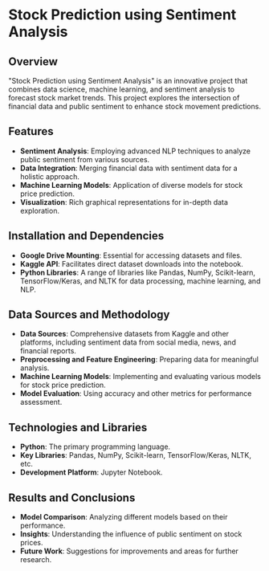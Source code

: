 # Stock Prediction using Sentiment Analysis

## Overview
"Stock Prediction using Sentiment Analysis" is an innovative project that combines data science, machine learning, and sentiment analysis to forecast stock market trends. This project explores the intersection of financial data and public sentiment to enhance stock movement predictions.

## Features
- **Sentiment Analysis**: Employing advanced NLP techniques to analyze public sentiment from various sources.
- **Data Integration**: Merging financial data with sentiment data for a holistic approach.
- **Machine Learning Models**: Application of diverse models for stock price prediction.
- **Visualization**: Rich graphical representations for in-depth data exploration.

## Installation and Dependencies
- **Google Drive Mounting**: Essential for accessing datasets and files.
- **Kaggle API**: Facilitates direct dataset downloads into the notebook.
- **Python Libraries**: A range of libraries like Pandas, NumPy, Scikit-learn, TensorFlow/Keras, and NLTK for data processing, machine learning, and NLP.

## Data Sources and Methodology
- **Data Sources**: Comprehensive datasets from Kaggle and other platforms, including sentiment data from social media, news, and financial reports.
- **Preprocessing and Feature Engineering**: Preparing data for meaningful analysis.
- **Machine Learning Models**: Implementing and evaluating various models for stock price prediction.
- **Model Evaluation**: Using accuracy and other metrics for performance assessment.

## Technologies and Libraries
- **Python**: The primary programming language.
- **Key Libraries**: Pandas, NumPy, Scikit-learn, TensorFlow/Keras, NLTK, etc.
- **Development Platform**: Jupyter Notebook.

## Results and Conclusions
- **Model Comparison**: Analyzing different models based on their performance.
- **Insights**: Understanding the influence of public sentiment on stock prices.
- **Future Work**: Suggestions for improvements and areas for further research.
